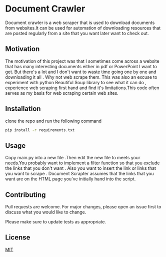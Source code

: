 # Document Crawler

Document crawler is a web scraper that is used to download documents from websites.It can be used for automation of downloading resources that are posted regularly from a site that you want later want to check out.
## Motivation
The motivation of this project was that I sometimes come across a website that has many interesting documents either in pdf or PowerPoint I want to get. But there's a lot and I don't want to waste time going one by one and downloading it all . Why not web scrape them. This was also an excuse to experiment with python Beautiful Soup library to see what it can do , experience web scraping first hand and find it's limitations.This code often serves as my basis for web scraping certain web sites.

## Installation

clone the repo and run the following command

```bash
pip install -r requirements.txt
```

## Usage
Copy main.py into a new file .Then edit the new file to meets your needs.You probably want to implement a filter function so that you exclude the links that you don't want . Also you want to insert the link or links that you want to scrape . Document Scrapter assumes that the links that you want are on the HTML page you've initially hand into the script.

## Contributing
Pull requests are welcome. For major changes, please open an issue first to discuss what you would like to change.

Please make sure to update tests as appropriate.

## License
[MIT](https://choosealicense.com/licenses/mit/)
